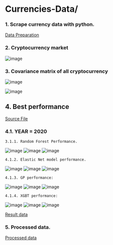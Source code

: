 # Currencies-Data/

### 1. Scrape currency data with python.

[Data Preparation](./scrape_currencies_data.py)


### 2. Cryptocurrency market

![image](../Figures/cryptocurrenices_market.png)

### 3. Covariance matrix of all cryptocurrency

![image](../Figures/all_coins_MI.png)
   
![image](../Figures/all_coins_Vol_MI.png)

## 4. Best performance 

[Source File](./best_performance/best_performance.py)

### 4.1. YEAR = 2020

    3.1.1. Random Forest Performance.

![image](../Figures/allcoins/rf_window_3.png)
![image](../Figures/allcoins/rf_window_5.png)
![image](../Figures/allcoins/rf_window_7.png)

    4.1.2. Elastic Net model performance.

![image](../Figures/allcoins/enet_window_3.png)
![image](../Figures/allcoins/enet_window_5.png)
![image](../Figures/allcoins/enet_window_7.png)
    
    4.1.3. GP performance:

![image](../Figures/allcoins/gp_window_3.png)
![image](../Figures/allcoins/gp_window_5.png)
![image](../Figures/allcoins/gp_window_7.png)

    4.1.4. XGBT performance:

![image](../Figures/allcoins/xgbt_window_3.png)
![image](../Figures/allcoins/xgbt_window_5.png)
![image](../Figures/allcoins/xgbt_window_7.png)

[Result data](../Figures/)


### 5. Processed data.

[Processed data](./trade/)



